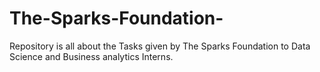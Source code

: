 # The-Sparks-Foundation-
Repository is all about the Tasks given by The Sparks Foundation to Data Science and Business analytics Interns.
